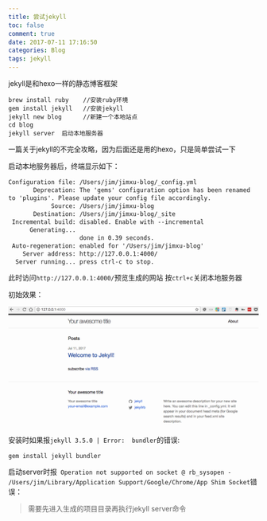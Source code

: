 ```yaml
---
title: 尝试jekyll
toc: false
comment: true
date: 2017-07-11 17:16:50
categories: Blog
tags: jekyll
---
```



jekyll是和hexo一样的静态博客框架

```
brew install ruby    //安装ruby环境
gem install jekyll   //安装jekyll
jekyll new blog      //新建一个本地站点
cd blog
jekyll server  启动本地服务器

```

一篇关于jekyll的不完全攻略，因为后面还是用的hexo，只是简单尝试一下

<!--more-->

启动本地服务器后，终端显示如下：

```
Configuration file: /Users/jim/jimxu-blog/_config.yml
       Deprecation: The 'gems' configuration option has been renamed to 'plugins'. Please update your config file accordingly.
            Source: /Users/jim/jimxu-blog
       Destination: /Users/jim/jimxu-blog/_site
 Incremental build: disabled. Enable with --incremental
      Generating...
                    done in 0.39 seconds.
 Auto-regeneration: enabled for '/Users/jim/jimxu-blog'
    Server address: http://127.0.0.1:4000/
  Server running... press ctrl-c to stop.
```
此时访问`http://127.0.0.1:4000/`预览生成的网站
按`ctrl+c`关闭本地服务器

初始效果：

![20170711149976507027132.png](how-to-use-jekyll/20170711149976507027132.png)

安装时如果报`jekyll 3.5.0 | Error:  bundler`的错误:

```
gem install jekyll bundler
```

启动server时报` Operation not supported on socket @ rb_sysopen - /Users/jim/Library/Application Support/Google/Chrome/App Shim Socket`错误：

>需要先进入生成的项目目录再执行jekyll server命令
